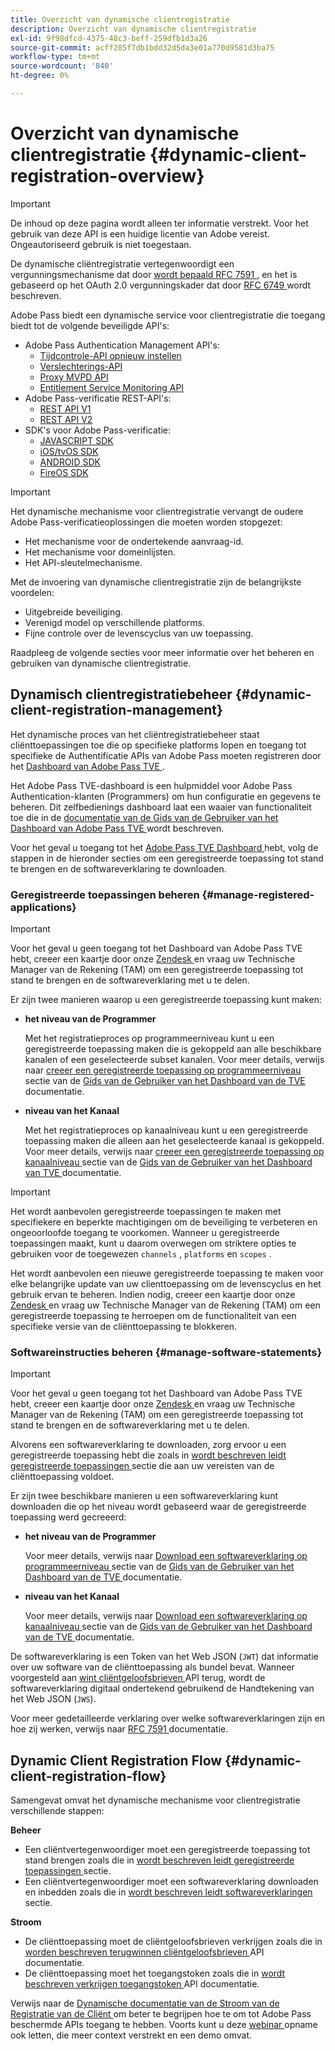 ```yaml
---
title: Overzicht van dynamische clientregistratie
description: Overzicht van dynamische clientregistratie
exl-id: 9f98dfcd-4375-48c3-beff-259dfb1d3a26
source-git-commit: acff285f7db1bdd32d5da3e01a770d9581d3ba75
workflow-type: tm+mt
source-wordcount: '840'
ht-degree: 0%

---
```


# Overzicht van dynamische clientregistratie {#dynamic-client-registration-overview}

>[!IMPORTANT]
>
> De inhoud op deze pagina wordt alleen ter informatie verstrekt. Voor het gebruik van deze API is een huidige licentie van Adobe vereist. Ongeautoriseerd gebruik is niet toegestaan.

De dynamische cliëntregistratie vertegenwoordigt een vergunningsmechanisme dat door [ wordt bepaald RFC 7591 ](https://datatracker.ietf.org/doc/html/rfc7591), en het is gebaseerd op het OAuth 2.0 vergunningskader dat door [ RFC 6749 ](https://datatracker.ietf.org/doc/html/rfc6749) wordt beschreven.

Adobe Pass biedt een dynamische service voor clientregistratie die toegang biedt tot de volgende beveiligde API&#39;s:

* Adobe Pass Authentication Management API&#39;s:
   * [Tijdcontrole-API opnieuw instellen](../reset-temp-pass.md)
   * [Verslechterings-API](../degradation-api-overview.md)
   * [Proxy MVPD API](../proxy-mvpd-webserv.md)
   * [Entitlement Service Monitoring API](../entitlement-service-monitoring-api.md)
* Adobe Pass-verificatie REST-API&#39;s:
   * [REST API V1](../rest-api-reference.md)
   * [REST API V2](../rest-api-v2/apis/rest-api-v2-apis-overview.md)
* SDK&#39;s voor Adobe Pass-verificatie:
   * [JAVASCRIPT SDK](../javascript-sdk-api-reference.md)
   * [iOS/tvOS SDK](../iostvos-sdk-api-reference.md)
   * [ANDROID SDK](../android-sdk-api-reference.md)
   * [FireOS SDK](../amazon-fireos-native-client-api-reference.md)

>[!IMPORTANT]
>
> Het dynamische mechanisme voor clientregistratie vervangt de oudere Adobe Pass-verificatieoplossingen die moeten worden stopgezet:
>
> * Het mechanisme voor de ondertekende aanvraag-id.
> * Het mechanisme voor domeinlijsten.
> * Het API-sleutelmechanisme.

Met de invoering van dynamische clientregistratie zijn de belangrijkste voordelen:

* Uitgebreide beveiliging.
* Verenigd model op verschillende platforms.
* Fijne controle over de levenscyclus van uw toepassing.

Raadpleeg de volgende secties voor meer informatie over het beheren en gebruiken van dynamische clientregistratie.

## Dynamisch clientregistratiebeheer {#dynamic-client-registration-management}

Het dynamische proces van het cliëntregistratiebeheer staat cliënttoepassingen toe die op specifieke platforms lopen en toegang tot specifieke de Authentificatie APIs van Adobe Pass moeten registreren door het [ Dashboard van Adobe Pass TVE ](https://console.auth.adobe.com/).

Het Adobe Pass TVE-dashboard is een hulpmiddel voor Adobe Pass Authentication-klanten (Programmers) om hun configuratie en gegevens te beheren. Dit zelfbedienings dashboard laat een waaier van functionaliteit toe die in de [ documentatie van de Gids van de Gebruiker van het Dashboard van Adobe Pass TVE ](../tve-dashboard/old-tve-dashboard/tve-dashboard-user-guide.md) wordt beschreven.

Voor het geval u toegang tot het [ Adobe Pass TVE Dashboard ](https://console.auth.adobe.com/) hebt, volg de stappen in de hieronder secties om een geregistreerde toepassing tot stand te brengen en de softwareverklaring te downloaden.

### Geregistreerde toepassingen beheren {#manage-registered-applications}

>[!IMPORTANT]
>
> Voor het geval u geen toegang tot het Dashboard van Adobe Pass TVE hebt, creeer een kaartje door onze [ Zendesk ](https://adobeprimetime.zendesk.com) en vraag uw Technische Manager van de Rekening (TAM) om een geregistreerde toepassing tot stand te brengen en de softwareverklaring met u te delen.

Er zijn twee manieren waarop u een geregistreerde toepassing kunt maken:

* **het niveau van de Programmer**

  Met het registratieproces op programmeerniveau kunt u een geregistreerde toepassing maken die is gekoppeld aan alle beschikbare kanalen of een geselecteerde subset kanalen. Voor meer details, verwijs naar [ creeer een geregistreerde toepassing op programmeerniveau ](../tve-dashboard/old-tve-dashboard/tve-dashboard-user-guide.md#create-registered-application-programmer-level) sectie van de [ Gids van de Gebruiker van het Dashboard van de TVE ](../tve-dashboard/old-tve-dashboard/tve-dashboard-user-guide.md) documentatie.


* **niveau van het Kanaal**

  Met het registratieproces op kanaalniveau kunt u een geregistreerde toepassing maken die alleen aan het geselecteerde kanaal is gekoppeld. Voor meer details, verwijs naar [ creeer een geregistreerde toepassing op kanaalniveau ](../tve-dashboard/old-tve-dashboard/tve-dashboard-user-guide.md#create-registered-application-channel-level) sectie van de [ Gids van de Gebruiker van het Dashboard van TVE ](../tve-dashboard/old-tve-dashboard/tve-dashboard-user-guide.md) documentatie.

>[!IMPORTANT]
>
> Het wordt aanbevolen geregistreerde toepassingen te maken met specifiekere en beperkte machtigingen om de beveiliging te verbeteren en ongeoorloofde toegang te voorkomen. Wanneer u geregistreerde toepassingen maakt, kunt u daarom overwegen om striktere opties te gebruiken voor de toegewezen `channels` , `platforms` en `scopes` .
>
> Het wordt aanbevolen een nieuwe geregistreerde toepassing te maken voor elke belangrijke update van uw clienttoepassing om de levenscyclus en het gebruik ervan te beheren. Indien nodig, creeer een kaartje door onze [ Zendesk ](https://adobeprimetime.zendesk.com) en vraag uw Technische Manager van de Rekening (TAM) om een geregistreerde toepassing te herroepen om de functionaliteit van een specifieke versie van de cliënttoepassing te blokkeren.

### Softwareinstructies beheren {#manage-software-statements}

>[!IMPORTANT]
>
> Voor het geval u geen toegang tot het Dashboard van Adobe Pass TVE hebt, creeer een kaartje door onze [ Zendesk ](https://adobeprimetime.zendesk.com) en vraag uw Technische Manager van de Rekening (TAM) om een geregistreerde toepassing tot stand te brengen en de softwareverklaring met u te delen.

Alvorens een softwareverklaring te downloaden, zorg ervoor u een geregistreerde toepassing hebt die zoals in [ wordt beschreven leidt geregistreerde toepassingen ](#manage-registered-applications) sectie die aan uw vereisten van de cliënttoepassing voldoet.

Er zijn twee beschikbare manieren u een softwareverklaring kunt downloaden die op het niveau wordt gebaseerd waar de geregistreerde toepassing werd gecreeerd:

* **het niveau van de Programmer**

  Voor meer details, verwijs naar [ Download een softwareverklaring op programmeerniveau ](../tve-dashboard/old-tve-dashboard/tve-dashboard-user-guide.md#download-software-statement-programmer-level) sectie van de [ Gids van de Gebruiker van het Dashboard van de TVE ](../tve-dashboard/old-tve-dashboard/tve-dashboard-user-guide.md) documentatie.

* **niveau van het Kanaal**

  Voor meer details, verwijs naar [ Download een softwareverklaring op kanaalniveau ](../tve-dashboard/old-tve-dashboard/tve-dashboard-user-guide.md#download-software-statement-channel-level) sectie van de [ Gids van de Gebruiker van het Dashboard van de TVE ](../tve-dashboard/old-tve-dashboard/tve-dashboard-user-guide.md) documentatie.

De softwareverklaring is een Token van het Web JSON (`JWT`) dat informatie over uw software van de cliënttoepassing als bundel bevat. Wanneer voorgesteld aan [ wint cliëntgeloofsbrieven ](./apis/dynamic-client-registration-apis-retrieve-client-credentials.md) API terug, wordt de softwareverklaring digitaal ondertekend gebruikend de Handtekening van het Web JSON (`JWS`).

Voor meer gedetailleerde verklaring over welke softwareverklaringen zijn en hoe zij werken, verwijs naar [ RFC 7591 ](https://tools.ietf.org/html/rfc7591) documentatie.

## Dynamic Client Registration Flow  {#dynamic-client-registration-flow}

Samengevat omvat het dynamische mechanisme voor clientregistratie verschillende stappen:

**Beheer**

* Een cliëntvertegenwoordiger moet een geregistreerde toepassing tot stand brengen zoals die in [ wordt beschreven leidt geregistreerde toepassingen ](#manage-registered-applications) sectie.
* Een cliëntvertegenwoordiger moet een softwareverklaring downloaden en inbedden zoals die in [ wordt beschreven leidt softwareverklaringen ](#manage-software-statements) sectie.

**Stroom**

* De cliënttoepassing moet de cliëntgeloofsbrieven verkrijgen zoals die in [ worden beschreven terugwinnen cliëntgeloofsbrieven ](./apis/dynamic-client-registration-apis-retrieve-client-credentials.md) API documentatie.
* De cliënttoepassing moet het toegangstoken zoals die in [ wordt beschreven verkrijgen toegangstoken ](./apis/dynamic-client-registration-apis-retrieve-access-token.md) API documentatie.

Verwijs naar de [ Dynamische documentatie van de Stroom van de Registratie van de Cliënt ](./flows/dynamic-client-registration-flow.md) om beter te begrijpen hoe te om tot Adobe Pass beschermde APIs toegang te hebben. Voorts kunt u deze [ webinar ](https://my.adobeconnect.com/pzkp8ujrigg1/) opname ook letten, die meer context verstrekt en een demo omvat.
